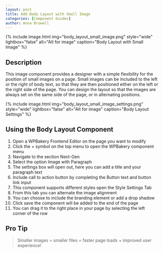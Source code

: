 ```yaml
---
layout: post
title: Add Body Layout with Small Image
categories: [Component Guides]
author: Anna Browell
---
```

{% include image.html img="body_layout_small_image.png" style="wide" lightbox="false" alt="Alt for image" caption="Body Layout with Small Image" %}


## Description

This image component provides a designer with a simple flexibility for the position of small images on a page. Small images can be included to the left or the right of body text, so that they are then positioned either on the left or the right side of the page. You can design the layout so that the images are always set on the same side of the page, or in alternating positions.

{% include image.html img="body_layout_small_image_settings.png" style="wide" lightbox="false" alt="Alt for image" caption="Body Layout Settings" %}


## Using the Body Layout Component


1. Open a WPBakery Frontend Editor on the page you want to modify
2. Click the + symbol on the top menu to open the WPBakery component menu
3. Navigate to the section Next-Gen
4. Select the option Image with Paragraph
5. The settings box will open out, here you can add a title and your paragraph text
6. Include call to action button by completing the Button text and button link input
7. This component supports different styles open the Style Settings Tab
8. From this tab you can alternate the image alignment
9. You can choose to include the branding element or add a drop shadow
10. Click save the component will be added to the end of the page
11. You can drag it to the right place in your page by selecting the left corner of the row


## Pro Tip
> Smaller images = smaller files = faster page loads + improved user experience!

